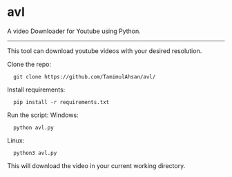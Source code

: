 # avl
A video Downloader for Youtube using Python.
_____________________________________________________________________


This tool can download youtube videos with your desired resolution.

Clone the repo:
      
      git clone https://github.com/TamimulAhsan/avl/


Install requirements:
      
      pip install -r requirements.txt

Run the script:
Windows:        
      
      python avl.py

Linux:      
      
      python3 avl.py


This will download the video in your current working directory.

